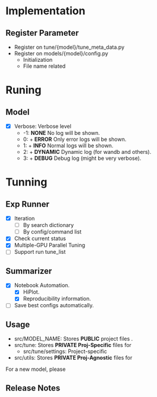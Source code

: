 # Implementation

## Register Parameter

- Register on tune/{model}/tune_meta_data.py
- Register on models/{model}/config.py
    - Initialization
    - File name related

# Runing

## Model

- [x] Verbose: Verbose level
    - -1: **NONE** No log will be shown.
    - 0: + **ERROR** Only error logs will be shown.
    - 1: + **INFO** Normal logs will be shown.
    - 2: + **DYNAMIC** Dynamic log (for wandb and others).
    - 3: + **DEBUG** Debug log (might be very verbose).

# Tunning

## Exp Runner

- [x] Iteration
  - [ ] By search dictionary
  - [ ] By config/command list
- [x] Check current status
- [x] Multiple-GPU Parallel Tuning
- [ ] Support run tune_list

## Summarizer

- [x] Notebook Automation.
  - [x] HiPlot.
  - [x] Reproducibility information.
- [ ] Save best configs automatically.

## Usage

- src/MODEL_NAME: Stores **PUBLIC** project files .
- src/tune: Stores **PRIVATE Proj-Specific** files for
    - src/tune/settings: Project-specific
- src/utils: Stores **PRIVATE Proj-Agnostic** files for

For a new model, please

## Release Notes
